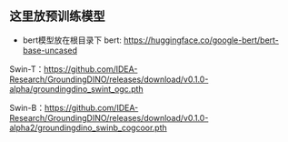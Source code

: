 
##  这里放预训练模型
* bert模型放在根目录下
bert: https://huggingface.co/google-bert/bert-base-uncased

Swin-T：https://github.com/IDEA-Research/GroundingDINO/releases/download/v0.1.0-alpha/groundingdino_swint_ogc.pth

Swin-B：https://github.com/IDEA-Research/GroundingDINO/releases/download/v0.1.0-alpha2/groundingdino_swinb_cogcoor.pth

